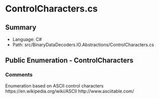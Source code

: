﻿# ControlCharacters.cs

## Summary

* Language: C#
* Path: src/BinaryDataDecoders.IO.Abstractions/ControlCharacters.cs

## Public Enumeration - ControlCharacters

### Comments

 <summary>
 Enumeration based on ASCII control characters  
 </summary>
 <remarks>
 https://en.wikipedia.org/wiki/ASCII http://www.asciitable.com/
 </remarks>

